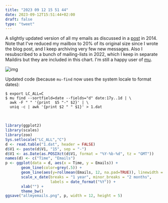 ```yaml
---
title: "2023 09 12 15 51 44"
date: 2023-09-12T15:51:44+02:00
draft: false
type: "tweet"
---
```


A slightly updated version of all my emails as discussed in a [post](/post/statistics-mu4e/) in 2014. Note that I've reduced my mailbox to 20% of its original size since I wrote the blog post, and I keep archiving very few new messages. Also I resubscribed to a bunch of mailing-lists in 2022, which I keep in separate Maildirs but they are included in this chart. I'm still a happy user of [mu](https://www.djcbsoftware.nl/code/mu/).

![img](/img/allmyemails.png)

Updated code (because `mu-find` now uses the system locale to format dates):

```shell
$ export LC_ALL=C
$ mu find --sortfield=date --fields="d" date:17y..1d | \
  awk -F " " '{print  $5 "-" $2}' | \
  uniq -c | awk '{print $2 " " $1}' > 1.dat
```

<br>

```r
library(ggplot2)
library(scales)
library(zoo)
Sys.setlocale("LC_ALL","C")
d <- read.table("1.dat", header = FALSE)
d$V1 <- paste(d$V1, "15", sep = "-")
d$V1 <- as.Date(as.POSIXct(d$V1, format = "%Y-%b-%d", tz = "GMT"))
names(d) <- c("Time", "Emails")
p <- ggplot(data = d, aes(x = Time, y = Emails)) +
       geom_line(color=grey(.5)) +
       geom_line(aes(y=rollmean(Emails, 12, na.pad=TRUE)), linewidth = 1.5) +
       scale_x_date(breaks = "1 year", minor_breaks = "2 months",
                    labels = date_format("%Y")) +
       xlab("") +
       theme_bw()
ggsave("allmyemails.png", p, width = 12, height = 5)
```

